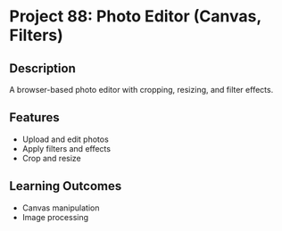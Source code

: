 # Project 88: Photo Editor (Canvas, Filters)

## Description
A browser-based photo editor with cropping, resizing, and filter effects.

## Features
- Upload and edit photos
- Apply filters and effects
- Crop and resize

## Learning Outcomes
- Canvas manipulation
- Image processing
